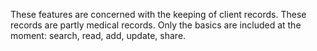 These features are concerned with the keeping of client records. These records are partly medical records. Only the basics are included at the moment: search, read, add, update, share. 